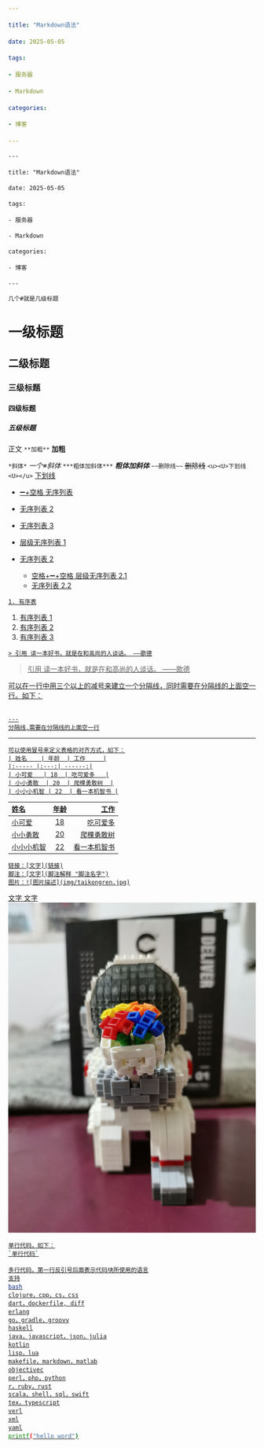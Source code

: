 ```yaml
---

title: "Markdown语法"

date: 2025-05-05

tags:

- 服务器

- Markdown

categories:

- 博客

---
```



```
---

title: "Markdown语法"

date: 2025-05-05

tags:

- 服务器

- Markdown

categories:

- 博客

---
```


`几个#就是几级标题`

# 一级标题

## 二级标题

### 三级标题

#### 四级标题

##### 五级标题

正文
`**加粗**`
**加粗**

`*斜体*`
*一个※斜体*
`***粗体加斜体***`
***粗体加斜体***
`~~删除线~~`
~~删除线~~
`<u><U>下划线<U></u>`
<u><U>下划线<U></u>

- ➖+空格 无序列表
- 无序列表 2
- 无序列表 3

- 层级无序列表 1
- 无序列表 2
  - 空格+➖+空格   层级无序列表 2.1
  - 无序列表 2.2

`1. 有序表`
1. 有序列表 1
2. 有序列表 2
3. 有序列表 3

`> 引用 读一本好书，就是在和高尚的人谈话。 ——歌德`
> 引用 读一本好书，就是在和高尚的人谈话。 ——歌德

可以在一行中用三个以上的减号来建立一个分隔线，同时需要在分隔线的上面空一行。如下：
```

---
分隔线,需要在分隔线的上面空一行
```

---

```
可以使用冒号来定义表格的对齐方式，如下：
| 姓名    | 年龄  | 工作     |
|:----- |:---:| ------:|
| 小可爱   | 18  | 吃可爱多   |
| 小小勇敢  | 20  | 爬棵勇敢树  |
| 小小小机智 | 22  | 看一本机智书 |
```
| 姓名    | 年龄  | 工作     |
|:----- |:---:| ------:|
| 小可爱   | 18  | 吃可爱多   |
| 小小勇敢  | 20  | 爬棵勇敢树  |
| 小小小机智 | 22  | 看一本机智书 |

```
链接：[文字](链接)
脚注：[文字](脚注解释 "脚注名字")
图片：![图片描述](img/taikongren.jpg)
```
[文字](链接)
[文字](脚注解释 "脚注名字")
![图片描述](/img/readme/taikongren.jpg)

```bash
单行代码，如下：
`单行代码`

多行代码，第一行反引号后面表示代码块所使用的语言
支持
bash
clojure，cpp，cs，css
dart，dockerfile, diff
erlang
go，gradle，groovy
haskell
java，javascript，json，julia
kotlin
lisp，lua
makefile，markdown，matlab
objectivec
perl，php，python
r，ruby，rust
scala，shell，sql，swift
tex，typescript
verl
xml
yaml
printf("hello word")
```
